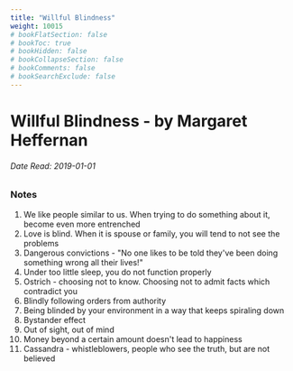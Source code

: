 ```yaml
---
title: "Willful Blindness"
weight: 10015
# bookFlatSection: false
# bookToc: true
# bookHidden: false
# bookCollapseSection: false
# bookComments: false
# bookSearchExclude: false
---
```


# Willful Blindness - by Margaret Heffernan

###### Date Read: 2019-01-01

### Notes

1) We like people similar to us. When trying to do something about it, become even more entrenched
2) Love is blind. When it is spouse or family, you will tend to not see the problems
3) Dangerous convictions - "No one likes to be told they've been doing something wrong all their lives!"
4) Under too little sleep, you do not function properly
5) Ostrich - choosing not to know. Choosing not to admit facts which contradict you
6) Blindly following orders from authority
7) Being blinded by your environment in a way that keeps spiraling down
8) Bystander effect
9) Out of sight, out of mind
10) Money beyond a certain amount doesn't lead to happiness
11) Cassandra - whistleblowers, people who see the truth, but are not believed

